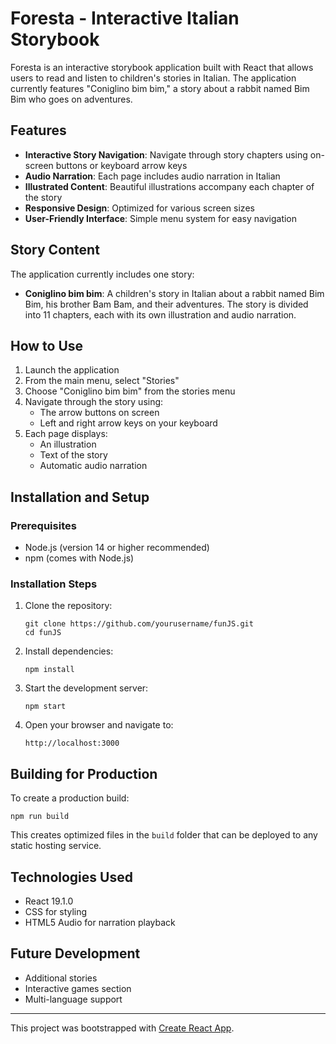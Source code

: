 # Foresta - Interactive Italian Storybook

Foresta is an interactive storybook application built with React that allows users to read and listen to children's stories in Italian. The application currently features "Coniglino bim bim," a story about a rabbit named Bim Bim who goes on adventures.

## Features

- **Interactive Story Navigation**: Navigate through story chapters using on-screen buttons or keyboard arrow keys
- **Audio Narration**: Each page includes audio narration in Italian
- **Illustrated Content**: Beautiful illustrations accompany each chapter of the story
- **Responsive Design**: Optimized for various screen sizes
- **User-Friendly Interface**: Simple menu system for easy navigation

## Story Content

The application currently includes one story:

- **Coniglino bim bim**: A children's story in Italian about a rabbit named Bim Bim, his brother Bam Bam, and their adventures. The story is divided into 11 chapters, each with its own illustration and audio narration.

## How to Use

1. Launch the application
2. From the main menu, select "Stories"
3. Choose "Coniglino bim bim" from the stories menu
4. Navigate through the story using:
   - The arrow buttons on screen
   - Left and right arrow keys on your keyboard
5. Each page displays:
   - An illustration
   - Text of the story
   - Automatic audio narration

## Installation and Setup

### Prerequisites

- Node.js (version 14 or higher recommended)
- npm (comes with Node.js)

### Installation Steps

1. Clone the repository:
   ```
   git clone https://github.com/yourusername/funJS.git
   cd funJS
   ```

2. Install dependencies:
   ```
   npm install
   ```

3. Start the development server:
   ```
   npm start
   ```

4. Open your browser and navigate to:
   ```
   http://localhost:3000
   ```

## Building for Production

To create a production build:

```
npm run build
```

This creates optimized files in the `build` folder that can be deployed to any static hosting service.

## Technologies Used

- React 19.1.0
- CSS for styling
- HTML5 Audio for narration playback

## Future Development

- Additional stories
- Interactive games section
- Multi-language support

---

This project was bootstrapped with [Create React App](https://github.com/facebook/create-react-app).
